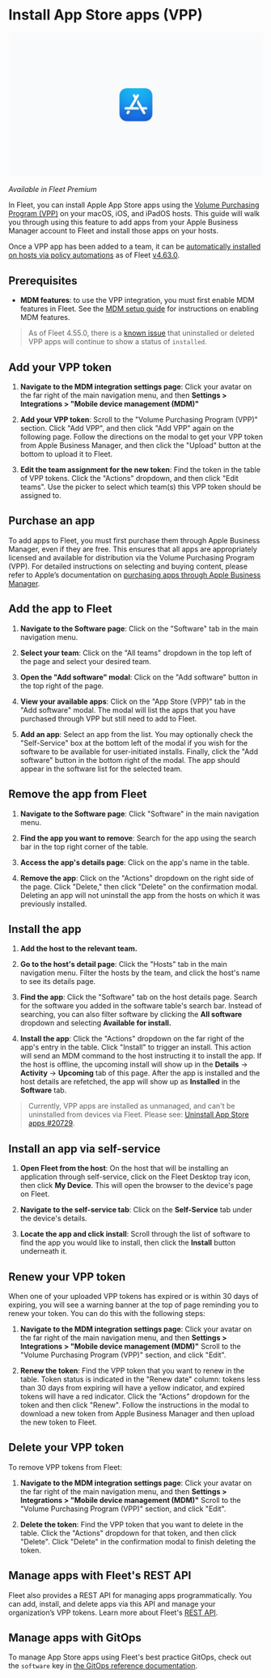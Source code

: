 # Install App Store apps (VPP)

![Install VPP apps on macOS using Fleet](../website/assets/images/articles/install-vpp-apps-on-macos-using-fleet-1600x900@2x.png)

_Available in Fleet Premium_

In Fleet, you can install Apple App Store apps using the [Volume Purchasing Program (VPP)](https://support.apple.com/guide/app-store/volume-purchasing-app-store-mac-firc1767ec54/mac) on your macOS, iOS, and iPadOS hosts. This guide will walk you through using this feature to add apps from your Apple Business Manager account to Fleet and install those apps on your hosts.

Once a VPP app has been added to a team, it can be [automatically installed on hosts via policy automations](https://fleetdm.com/guides/automatic-software-install-in-fleet) as of Fleet [v4.63.0](https://github.com/fleetdm/fleet/releases/tag/fleet-v4.63.0).

## Prerequisites
* **MDM features**: to use the VPP integration, you must first enable MDM features in Fleet. See the [MDM setup guide](https://fleetdm.com/docs/using-fleet/mdm-setup) for instructions on enabling MDM features.

> As of Fleet 4.55.0, there is a [known issue](https://github.com/fleetdm/fleet/issues/20686) that uninstalled or deleted VPP apps will continue to show a status of `installed`.

## Add your VPP token

1. **Navigate to the MDM integration settings page**: Click your avatar on the far right of the main navigation menu, and then **Settings > Integrations > "Mobile device management (MDM)"**

2. **Add your VPP token**: Scroll to the "Volume Purchasing Program (VPP)" section. Click "Add VPP", and then click "Add VPP" again on the following page. Follow the directions on the modal to get your VPP token from Apple Business Manager, and then click the "Upload" button at the bottom to upload it to Fleet.

3. **Edit the team assignment for the new token**: Find the token in the table of VPP tokens. Click the "Actions" dropdown, and then click "Edit teams". Use the picker to select which team(s) this VPP token should be assigned to.

## Purchase an app

To add apps to Fleet, you must first purchase them through Apple Business Manager, even if they are free. This ensures that all apps are appropriately licensed and available for distribution via the Volume Purchasing Program (VPP). For detailed instructions on selecting and buying content, please refer to Apple’s documentation on [purchasing apps through Apple Business Manager](https://support.apple.com/guide/apple-business-manager/select-and-buy-content-axmc21817890/web).

## Add the app to Fleet

1. **Navigate to the Software page**: Click on the "Software" tab in the main navigation menu.

2. **Select your team**: Click on the "All teams" dropdown in the top left of the page and select your desired team.

3. **Open the "Add software" modal**: Click on the "Add software" button in the top right of the page.

4. **View your available apps**: Click on the "App Store (VPP)" tab in the "Add software" modal. The modal will list the apps that you have purchased through VPP but still need to add to Fleet.

5. **Add an app**: Select an app from the list. You may optionally check the "Self-Service" box at the bottom left of the modal if you wish for the software to be available for user-initiated installs. Finally, click the "Add software" button in the bottom right of the modal. The app should appear in the software list for the selected team.

## Remove the app from Fleet

1. **Navigate to the Software page**: Click "Software" in the main navigation menu.

2. **Find the app you want to remove**: Search for the app using the search bar in the top right corner of the table.

3. **Access the app's details page**: Click on the app's name in the table.

4. **Remove the app**: Click on the "Actions" dropdown on the right side of the page. Click "Delete," then click "Delete" on the confirmation modal. Deleting an app will not uninstall the app from the hosts on which it was previously installed.

## Install the app

1. **Add the host to the relevant team.**

2. **Go to the host's detail page**: Click the "Hosts" tab in the main navigation menu. Filter the hosts by the team, and click the host's name to see its details page.

3. **Find the app**: Click the "Software" tab on the host details page. Search for the software you added in the software table's search bar. Instead of searching, you can also filter software by clicking the **All software** dropdown and selecting **Available for install.**

4. **Install the app**: Click the "Actions" dropdown on the far right of the app's entry in the
   table. Click "Install" to trigger an install. This action will send an MDM command to the host
   instructing it to install the app. If the host is offline, the upcoming install will show up in
   the **Details** -> **Activity** -> **Upcoming** tab of this page. After the app is installed and
   the host details are refetched, the app will show up as **Installed** in the **Software** tab.

> Currently, VPP apps are installed as unmanaged, and can't be uninstalled from devices via Fleet. Please see: [Uninstall App Store apps #20729](https://github.com/fleetdm/fleet/issues/20729).

## Install an app via self-service

1. **Open Fleet from the host**: On the host that will be installing an application through self-service, click on the Fleet Desktop tray icon, then click **My Device**. This will open the browser to the device's page on Fleet.

2. **Navigate to the self-service tab**: Click on the **Self-Service** tab under the device's details.

3. **Locate the app and click install**: Scroll through the list of software to find the app you would like to install, then click the **Install** button underneath it.

## Renew your VPP token

When one of your uploaded VPP tokens has expired or is within 30 days of expiring, you will see a warning
banner at the top of page reminding you to renew your token. You can do this with the following steps:

1. **Navigate to the MDM integration settings page**: Click your avatar on the far right of the main navigation menu, and then **Settings > Integrations > "Mobile device management (MDM)"** Scroll to the "Volume Purchasing Program (VPP)" section, and click "Edit".

2. **Renew the token**: Find the VPP token that you want to renew in the table. Token status is indicated in the "Renew date" column: tokens less than 30 days from expiring will have a yellow indicator, and expired tokens will have a red indicator. Click the "Actions" dropdown for the token and then click "Renew". Follow the instructions in the modal to download a new token from Apple Business Manager and then upload the new token to Fleet.

## Delete your VPP token

To remove VPP tokens from Fleet:

1. **Navigate to the MDM integration settings page**: Click your avatar on the far right of the main navigation menu, and then **Settings > Integrations > "Mobile device management (MDM)"** Scroll to the "Volume Purchasing Program (VPP)" section, and click "Edit". 

2. **Delete the token**: Find the VPP token that you want to delete in the table. Click the "Actions" dropdown for that token, and then click "Delete". Click "Delete" in the confirmation modal to finish deleting the token.

## Manage apps with Fleet's REST API

Fleet also provides a REST API for managing apps programmatically. You can add, install, and delete apps via this API and manage your organization’s VPP tokens. Learn more about Fleet's [REST API](https://fleetdm.com/docs/rest-api/rest-api).

## Manage apps with GitOps

To manage App Store apps using Fleet's best practice GitOps, check out the `software` key in [the GitOps reference documentation](https://fleetdm.com/docs/using-fleet/gitops#software).

<meta name="articleTitle" value="Install App Store (VPP) apps">
<meta name="authorFullName" value="Jahziel Villasana-Espinoza">
<meta name="authorGitHubUsername" value="jahzielv">
<meta name="category" value="guides">
<meta name="publishedOn" value="2025-01-21">
<meta name="articleImageUrl" value="../website/assets/images/articles/install-vpp-apps-on-macos-using-fleet-1600x900@2x.png">
<meta name="description" value="This guide will walk you through installing VPP apps on macOS, iOS, and iPadOS using Fleet.">
